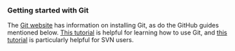 ### Getting started with Git
The [Git website](http://git-scm.com/) has information on installing Git, as do the GitHub guides mentioned below. [This tutorial](http://progit.org/book/ch1-3.html) is helpful for learning how to use Git, and [this tutorial](https://git.wiki.kernel.org/index.php/GitSvnCrashCourse) is particularly helpful for SVN users.
